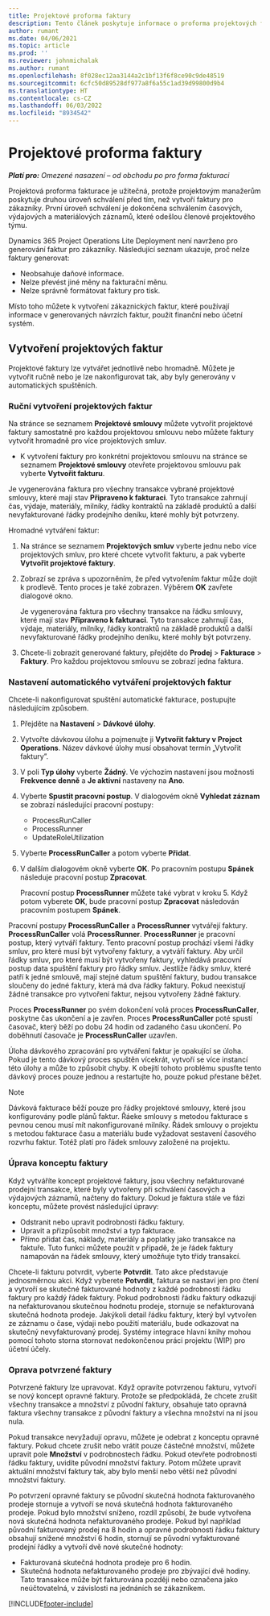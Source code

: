 ```yaml
---
title: Projektové proforma faktury
description: Tento článek poskytuje informace o proforma projektových fakturách v Project Operations.
author: rumant
ms.date: 04/06/2021
ms.topic: article
ms.prod: ''
ms.reviewer: johnmichalak
ms.author: rumant
ms.openlocfilehash: 8f028ec12aa3144a2c1bf13f6f8ce90c9de48519
ms.sourcegitcommit: 6cfc50d89528df977a8f6a55c1ad39d99800d9b4
ms.translationtype: HT
ms.contentlocale: cs-CZ
ms.lasthandoff: 06/03/2022
ms.locfileid: "8934542"
---
```

# <a name="proforma-project-invoices"></a>Projektové proforma faktury

_**Platí pro:** Omezené nasazení – od obchodu po pro forma fakturaci_

Projektová proforma fakturace je užitečná, protože projektovým manažerům poskytuje druhou úroveň schválení před tím, než vytvoří faktury pro zákazníky. První úroveň schválení je dokončena schválením časových, výdajových a materiálových záznamů, které odešlou členové projektového týmu.

Dynamics 365 Project Operations Lite Deployment není navrženo pro generování faktur pro zákazníky. Následující seznam ukazuje, proč nelze faktury generovat:

- Neobsahuje daňové informace.
- Nelze převést jiné měny na fakturační měnu.
- Nelze správně formátovat faktury pro tisk.

Místo toho můžete k vytvoření zákaznických faktur, které používají informace v generovaných návrzích faktur, použít finanční nebo účetní systém.

## <a name="creating-project-invoices"></a>Vytvoření projektových faktur

Projektové faktury lze vytvářet jednotlivě nebo hromadně. Můžete je vytvořit ručně nebo je lze nakonfigurovat tak, aby byly generovány v automatických spuštěních.

### <a name="manually-create-project-invoices"></a>Ruční vytvoření projektových faktur 

Na stránce se seznamem **Projektové smlouvy** můžete vytvořit projektové faktury samostatně pro každou projektovou smlouvu nebo můžete faktury vytvořit hromadně pro více projektových smluv.

   - K vytvoření faktury pro konkrétní projektovou smlouvu na stránce se seznamem **Projektové smlouvy** otevřete projektovou smlouvu pak vyberte **Vytvořit fakturu**.

   Je vygenerována faktura pro všechny transakce vybrané projektové smlouvy, které mají stav **Připraveno k fakturaci**. Tyto transakce zahrnují čas, výdaje, materiály, milníky, řádky kontraktů na základě produktů a další nevyfakturované řádky prodejního deníku, které mohly být potvrzeny.

Hromadné vytváření faktur:

1. Na stránce se seznamem **Projektových smluv** vyberte jednu nebo více projektových smluv, pro které chcete vytvořit fakturu, a pak vyberte **Vytvořit projektové faktury**.
2. Zobrazí se zpráva s upozorněním, že před vytvořením faktur může dojít k prodlevě. Tento proces je také zobrazen. Výběrem **OK** zavřete dialogové okno.

   Je vygenerována faktura pro všechny transakce na řádku smlouvy, které mají stav **Připraveno k fakturaci**. Tyto transakce zahrnují čas, výdaje, materiály, milníky, řádky kontraktů na základě produktů a další nevyfakturované řádky prodejního deníku, které mohly být potvrzeny.

3. Chcete-li zobrazit generované faktury, přejděte do **Prodej** \> **Fakturace** \> **Faktury**. Pro každou projektovou smlouvu se zobrazí jedna faktura.

### <a name="set-up-automated-creation-of-project-invoices"></a>Nastavení automatického vytváření projektových faktur 

Chcete-li nakonfigurovat spuštění automatické fakturace, postupujte následujícím způsobem.

1. Přejděte na **Nastavení** \> **Dávkové úlohy**.
2. Vytvořte dávkovou úlohu a pojmenujte ji **Vytvořit faktury v Project Operations**. Název dávkové úlohy musí obsahovat termín „Vytvořit faktury”.
3. V poli **Typ úlohy** vyberte **Žádný**. Ve výchozím nastavení jsou možnosti **Frekvence denně** a **Je aktivní** nastaveny na **Ano**.
4. Vyberte **Spustit pracovní postup**. V dialogovém okně **Vyhledat záznam** se zobrazí následující pracovní postupy:

    - ProcessRunCaller
    - ProcessRunner
    - UpdateRoleUtilization

5. Vyberte **ProcessRunCaller** a potom vyberte **Přidat**.
6. V dalším dialogovém okně vyberte **OK**. Po pracovním postupu **Spánek** následuje pracovní postup **Zpracovat**.

    Pracovní postup **ProcessRunner** můžete také vybrat v kroku 5. Když potom vyberete **OK**, bude pracovní postup **Zpracovat** následován pracovním postupem **Spánek**.

Pracovní postupy **ProcessRunCaller** a **ProcessRunner** vytvářejí faktury. **ProcessRunCaller** volá **ProcessRunner**. **ProcessRunner** je pracovní postup, který vytváří faktury. Tento pracovní postup prochází všemi řádky smluv, pro které musí být vytvořeny faktury, a vytváří faktury. Aby určil řádky smluv, pro které musí být vytvořeny faktury, vyhledává pracovní postup data spuštění faktury pro řádky smluv. Jestliže řádky smluv, které patří k jedné smlouvě, mají stejné datum spuštění faktury, budou transakce sloučeny do jedné faktury, která má dva řádky faktury. Pokud neexistují žádné transakce pro vytvoření faktur, nejsou vytvořeny žádné faktury.

Proces **ProcessRunner** po svém dokončení volá proces **ProcessRunCaller**, poskytne čas ukončení a je zavřen. Proces **ProcessRunCaller** poté spustí časovač, který běží po dobu 24 hodin od zadaného času ukončení. Po doběhnutí časovače je **ProcessRunCaller** uzavřen.

Úloha dávkového zpracování pro vytváření faktur je opakující se úloha. Pokud je tento dávkový proces spuštěn vícekrát, vytvoří se více instancí této úlohy a může to způsobit chyby. K obejití tohoto problému spusťte tento dávkový proces pouze jednou a restartujte ho, pouze pokud přestane běžet.

> [!NOTE]
> Dávková fakturace běží pouze pro řádky projektové smlouvy, které jsou konfigurovány podle plánů faktur. Řáeke smlouvy s metodou fakturace s pevnou cenou musí mít nakonfigurované milníky. Řádek smlouvy o projektu s metodou fakturace času a materiálu bude vyžadovat sestavení časového rozvrhu faktur. Totéž platí pro řádek smlouvy založené na projektu.      
 
### <a name="edit-a-draft-invoice"></a>Úprava konceptu faktury

Když vytváříte koncept projektové faktury, jsou všechny nefakturované prodejní transakce, které byly vytvořeny při schválení časových a výdajových záznamů, načteny do faktury. Dokud je faktura stále ve fázi konceptu, můžete provést následující úpravy:

- Odstranit nebo upravit podrobnosti řádku faktury.
- Upravit a přizpůsobit množství a typ fakturace.
- Přímo přidat čas, náklady, materiály a poplatky jako transakce na faktuře. Tuto funkci můžete použít v případě, že je řádek faktury namapován na řádek smlouvy, který umožňuje tyto třídy transakcí.

Chcete-li fakturu potvrdit, vyberte **Potvrdit**. Tato akce představuje jednosměrnou akci. Když vyberete **Potvrdit**, faktura se nastaví jen pro čtení a vytvoří se skutečné fakturované hodnoty z každé podrobnosti řádku faktury pro každý řádek faktury. Pokud podrobnosti řádku faktury odkazují na nefakturovanou skutečnou hodnotu prodeje, stornuje se nefakturovaná skutečná hodnota prodeje. Jakýkoli detail řádku faktury, který byl vytvořen ze záznamu o čase, výdaji nebo použití materiálu, bude odkazovat na skutečný nevyfakturovaný prodej. Systémy integrace hlavní knihy mohou pomocí tohoto storna stornovat nedokončenou práci projektu (WIP) pro účetní účely.

### <a name="correct-a-confirmed-invoice"></a>Oprava potvrzené faktury

Potvrzené faktury lze upravovat. Když opravíte potvrzenou fakturu, vytvoří se nový koncept opravné faktury. Protože se předpokládá, že chcete zrušit všechny transakce a množství z původní faktury, obsahuje tato opravná faktura všechny transakce z původní faktury a všechna množství na ní jsou nula.

Pokud transakce nevyžadují opravu, můžete je odebrat z konceptu opravné faktury. Pokud chcete zrušit nebo vrátit pouze částečné množství, můžete upravit pole **Množství** v podrobnostech řádku. Pokud otevřete podrobnosti řádku faktury, uvidíte původní množství faktury. Potom můžete upravit aktuální množství faktury tak, aby bylo menší nebo větší než původní množství faktury.

Po potvrzení opravné faktury se původní skutečná hodnota fakturovaného prodeje stornuje a vytvoří se nová skutečná hodnota fakturovaného prodeje. Pokud bylo množství sníženo, rozdíl způsobí, že bude vytvořena nová skutečná hodnota nefakturovaného prodeje. Pokud byl například původní fakturovaný prodej na 8 hodin a opravné podrobnosti řádku faktury obsahují snížené množství 6 hodin, stornují se původní vyfakturované prodejní řádky a vytvoří dvě nové skutečné hodnoty:

- Fakturovaná skutečná hodnota prodeje pro 6 hodin.
- Skutečná hodnota nefakturovaného prodeje pro zbývající dvě hodiny. Tato transakce může být fakturována později nebo označena jako neúčtovatelná, v závislosti na jednáních se zákazníkem.



[!INCLUDE[footer-include](../../includes/footer-banner.md)]
